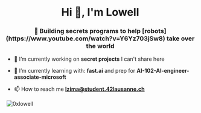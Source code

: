 <h1 align="center">Hi 👋, I'm Lowell</h1>
<h3 align="center">🔮 Building secrets programs to help [robots](https://www.youtube.com/watch?v=Y6Yz703jSw8) take over the world</h3>

- 🔭 I’m currently working on **secret projects** I can't share here

- 🌱 I’m currently learning with: **fast.ai** and prep for **AI-102-AI-engineer-associate-microsoft**

- 📫 How to reach me **lzima@student.42lausanne.ch**

<p>&nbsp;<img align="center" src="https://github-readme-stats.vercel.app/api?username=0xlowell&show_icons=true&locale=en" alt="0xlowell" /></p>
